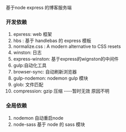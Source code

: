 基于node express 的博客服务端

### 开发依赖
1. epxress: web 框架
2. hbs : 基于 handlebas 的 express 模板
3. normalize.css : A modern alternative to CSS resets
4. winston: 日志
5. express-winston: 基于express的wignston的中间件
6. gulp:自动化工具
7. browser-sync: 自动刷新浏览器
8. gulp-nodemon: nodemon gulp 模块
9. glob: 文件匹配
10. compression: gzip 压缩 ----暂时无效 原因不明

### 全局依赖
1. nodemon 自动重启node
2. node-sass 基于 node 的 sass 模块
